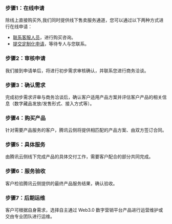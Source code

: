 ### 步骤1：在线申请

除线上直接购买外,我们同时提供线下售卖服务通道，您可以通过以下两种方式进行在线申请：
- [联系客服人员](https://cloud.tencent.com/online-service?source=PRESALE&from=doc_1536)，进行购买咨询。
- [提交定制化申请](https://wj.qq.com/s2/10123281/072e)，等待专人与您联系。

### 步骤2：审核申请

我们接到申请单后，将进行初步需求审核确认，并联系您进行商务洽谈。

### 步骤3：确认需求

完成初步需求评审与商务洽谈后，确认客户适用产品方案并评估客户产品的相关信息（数字藏品发放/发售形式、接入方式等）。

### 步骤4：购买产品

针对需要产品服务的客户，腾讯云侧将提供相匹配的产品方案、由双方签订合同。

### 步骤5：具体服务

由腾讯云侧线下完成产品的具体交付工作，需要客户配合的部分共同完成。

### 步骤6：服务验收

客户检验腾讯云侧提供的最终产品服务结果，确认验收。

### 步骤7：后期运维

客户可根据自身需求，选择自主通过 Web3.0 数字营销平台产品进行运营维护或交由专业团队进行运维。
